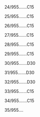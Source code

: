 24/955.......C15 


25/955.......C15 


26/955.......C15 


27/955.......C15 


28/955.......C15 


29/955.......C15 


30/955.......D30 


31/955.......D30 


32/955.......D30 


33/955.......C15 


34/955.......C15 


35/955.... 

